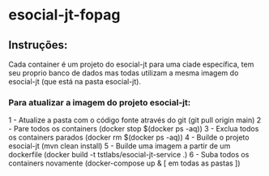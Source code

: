 # esocial-jt-fopag

## Instruções:
Cada container é um projeto do esocial-jt para uma ciade específica, tem seu proprio banco de dados mas todas utilizam a mesma imagem do esocial-jt (que está na pasta esocial-jt).

### Para atualizar a imagem do projeto esocial-jt:
1 - Atualize a pasta com o código fonte através do git (git pull origin main)
2 - Pare todos os containers (docker stop $(docker ps -aq))
3 - Exclua todos os containers parados (docker rm $(docker ps -aq))
4 - Builde o projeto esocial-jt (mvn clean install)
5 - Builde uma imagem a partir de um dockerfile (docker build -t tstlabs/esocial-jt-service .)
6 - Suba todos os containers novamente (docker-compose up & [ em todas as pastas ])

